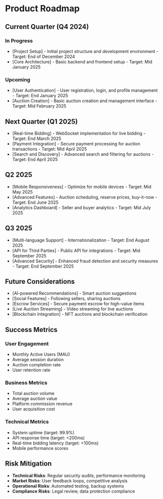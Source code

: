 # Product Roadmap

## Current Quarter (Q4 2024)

### In Progress

- [Project Setup] - Initial project structure and development environment - Target: End of December 2024
- [Core Architecture] - Basic backend and frontend setup - Target: Mid January 2025

### Upcoming

- [User Authentication] - User registration, login, and profile management - Target: End January 2025
- [Auction Creation] - Basic auction creation and management interface - Target: Mid February 2025

## Next Quarter (Q1 2025)

- [Real-time Bidding] - WebSocket implementation for live bidding - Target: End March 2025
- [Payment Integration] - Secure payment processing for auction transactions - Target: Mid April 2025
- [Search and Discovery] - Advanced search and filtering for auctions - Target: End April 2025

## Q2 2025

- [Mobile Responsiveness] - Optimize for mobile devices - Target: Mid May 2025
- [Advanced Features] - Auction scheduling, reserve prices, buy-it-now - Target: End June 2025
- [Analytics Dashboard] - Seller and buyer analytics - Target: Mid July 2025

## Q3 2025

- [Multi-language Support] - Internationalization - Target: End August 2025
- [API for Third Parties] - Public API for integrations - Target: Mid September 2025
- [Advanced Security] - Enhanced fraud detection and security measures - Target: End September 2025

## Future Considerations

- [AI-powered Recommendations] - Smart auction suggestions
- [Social Features] - Following sellers, sharing auctions
- [Escrow Services] - Secure payment escrow for high-value items
- [Live Auction Streaming] - Video streaming for live auctions
- [Blockchain Integration] - NFT auctions and blockchain verification

## Success Metrics

### User Engagement

- Monthly Active Users (MAU)
- Average session duration
- Auction completion rate
- User retention rate

### Business Metrics

- Total auction volume
- Average auction value
- Platform commission revenue
- User acquisition cost

### Technical Metrics

- System uptime (target: 99.9%)
- API response time (target: <200ms)
- Real-time bidding latency (target: <100ms)
- Mobile performance scores

## Risk Mitigation

- **Technical Risks**: Regular security audits, performance monitoring
- **Market Risks**: User feedback loops, competitive analysis
- **Operational Risks**: Automated testing, backup systems
- **Compliance Risks**: Legal review, data protection compliance

